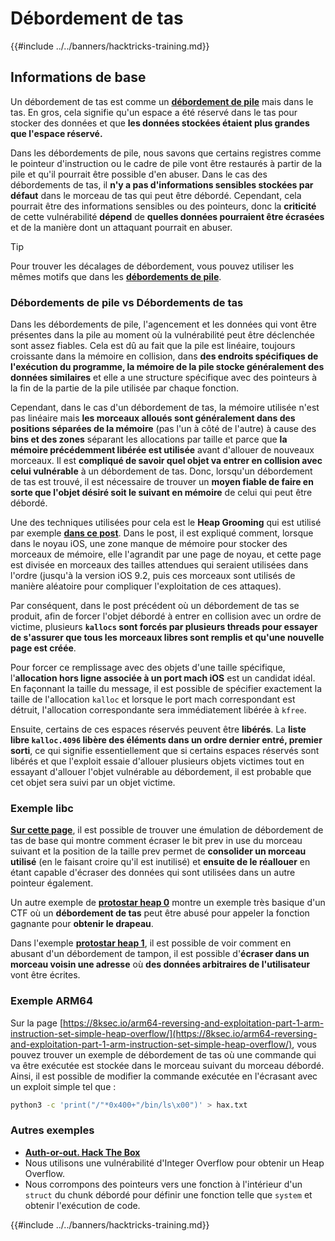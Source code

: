 # Débordement de tas

{{#include ../../banners/hacktricks-training.md}}

## Informations de base

Un débordement de tas est comme un [**débordement de pile**](../stack-overflow/index.html) mais dans le tas. En gros, cela signifie qu'un espace a été réservé dans le tas pour stocker des données et que **les données stockées étaient plus grandes que l'espace réservé.**

Dans les débordements de pile, nous savons que certains registres comme le pointeur d'instruction ou le cadre de pile vont être restaurés à partir de la pile et qu'il pourrait être possible d'en abuser. Dans le cas des débordements de tas, il **n'y a pas d'informations sensibles stockées par défaut** dans le morceau de tas qui peut être débordé. Cependant, cela pourrait être des informations sensibles ou des pointeurs, donc la **criticité** de cette vulnérabilité **dépend** de **quelles données pourraient être écrasées** et de la manière dont un attaquant pourrait en abuser.

> [!TIP]
> Pour trouver les décalages de débordement, vous pouvez utiliser les mêmes motifs que dans les [**débordements de pile**](../stack-overflow/index.html#finding-stack-overflows-offsets).

### Débordements de pile vs Débordements de tas

Dans les débordements de pile, l'agencement et les données qui vont être présentes dans la pile au moment où la vulnérabilité peut être déclenchée sont assez fiables. Cela est dû au fait que la pile est linéaire, toujours croissante dans la mémoire en collision, dans **des endroits spécifiques de l'exécution du programme, la mémoire de la pile stocke généralement des données similaires** et elle a une structure spécifique avec des pointeurs à la fin de la partie de la pile utilisée par chaque fonction.

Cependant, dans le cas d'un débordement de tas, la mémoire utilisée n'est pas linéaire mais **les morceaux alloués sont généralement dans des positions séparées de la mémoire** (pas l'un à côté de l'autre) à cause des **bins et des zones** séparant les allocations par taille et parce que **la mémoire précédemment libérée est utilisée** avant d'allouer de nouveaux morceaux. Il est **compliqué de savoir quel objet va entrer en collision avec celui vulnérable** à un débordement de tas. Donc, lorsqu'un débordement de tas est trouvé, il est nécessaire de trouver un **moyen fiable de faire en sorte que l'objet désiré soit le suivant en mémoire** de celui qui peut être débordé.

Une des techniques utilisées pour cela est le **Heap Grooming** qui est utilisé par exemple [**dans ce post**](https://azeria-labs.com/grooming-the-ios-kernel-heap/). Dans le post, il est expliqué comment, lorsque dans le noyau iOS, une zone manque de mémoire pour stocker des morceaux de mémoire, elle l'agrandit par une page de noyau, et cette page est divisée en morceaux des tailles attendues qui seraient utilisées dans l'ordre (jusqu'à la version iOS 9.2, puis ces morceaux sont utilisés de manière aléatoire pour compliquer l'exploitation de ces attaques).

Par conséquent, dans le post précédent où un débordement de tas se produit, afin de forcer l'objet débordé à entrer en collision avec un ordre de victime, plusieurs **`kallocs` sont forcés par plusieurs threads pour essayer de s'assurer que tous les morceaux libres sont remplis et qu'une nouvelle page est créée**.

Pour forcer ce remplissage avec des objets d'une taille spécifique, l'**allocation hors ligne associée à un port mach iOS** est un candidat idéal. En façonnant la taille du message, il est possible de spécifier exactement la taille de l'allocation `kalloc` et lorsque le port mach correspondant est détruit, l'allocation correspondante sera immédiatement libérée à `kfree`.

Ensuite, certains de ces espaces réservés peuvent être **libérés**. La **liste libre `kalloc.4096` libère des éléments dans un ordre dernier entré, premier sorti**, ce qui signifie essentiellement que si certains espaces réservés sont libérés et que l'exploit essaie d'allouer plusieurs objets victimes tout en essayant d'allouer l'objet vulnérable au débordement, il est probable que cet objet sera suivi par un objet victime.

### Exemple libc

[**Sur cette page**](https://guyinatuxedo.github.io/27-edit_free_chunk/heap_consolidation_explanation/index.html), il est possible de trouver une émulation de débordement de tas de base qui montre comment écraser le bit prev in use du morceau suivant et la position de la taille prev permet de **consolider un morceau utilisé** (en le faisant croire qu'il est inutilisé) et **ensuite de le réallouer** en étant capable d'écraser des données qui sont utilisées dans un autre pointeur également.

Un autre exemple de [**protostar heap 0**](https://guyinatuxedo.github.io/24-heap_overflow/protostar_heap0/index.html) montre un exemple très basique d'un CTF où un **débordement de tas** peut être abusé pour appeler la fonction gagnante pour **obtenir le drapeau**.

Dans l'exemple [**protostar heap 1**](https://guyinatuxedo.github.io/24-heap_overflow/protostar_heap1/index.html), il est possible de voir comment en abusant d'un débordement de tampon, il est possible d'**écraser dans un morceau voisin une adresse** où **des données arbitraires de l'utilisateur** vont être écrites.

### Exemple ARM64

Sur la page [https://8ksec.io/arm64-reversing-and-exploitation-part-1-arm-instruction-set-simple-heap-overflow/](https://8ksec.io/arm64-reversing-and-exploitation-part-1-arm-instruction-set-simple-heap-overflow/), vous pouvez trouver un exemple de débordement de tas où une commande qui va être exécutée est stockée dans le morceau suivant du morceau débordé. Ainsi, il est possible de modifier la commande exécutée en l'écrasant avec un exploit simple tel que :
```bash
python3 -c 'print("/"*0x400+"/bin/ls\x00")' > hax.txt
```
### Autres exemples

- [**Auth-or-out. Hack The Box**](https://7rocky.github.io/en/ctf/htb-challenges/pwn/auth-or-out/)
- Nous utilisons une vulnérabilité d'Integer Overflow pour obtenir un Heap Overflow.
- Nous corrompons des pointeurs vers une fonction à l'intérieur d'un `struct` du chunk débordé pour définir une fonction telle que `system` et obtenir l'exécution de code.

{{#include ../../banners/hacktricks-training.md}}
